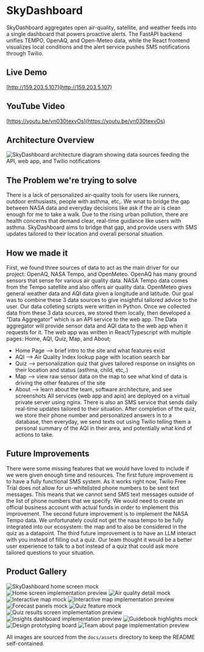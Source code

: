 # SkyDashboard

SkyDashboard aggregates open air-quality, satellite, and weather feeds into a single dashboard that powers proactive alerts. The FastAPI backend unifies TEMPO, OpenAQ, and Open-Meteo data, while the React frontend visualizes local conditions and the alert service pushes SMS notifications through Twilio.

## Live Demo

[http://159.203.5.107](http://159.203.5.107)

## YouTube Video

[https://youtu.be/vn030texvOs](https://youtu.be/vn030texvOs)

## Architecture Overview

![SkyDashboard architecture diagram showing data sources feeding the API, web app, and Twilio notifications](frontend/src/assets/soft_arch.png)

## The Problem we're trying to solve
There is a lack of personalized air-quality tools for users like runners, outdoor enthusiasts, people with asthma, etc,. We wnat to bridge the gap between NASA data and everyday decisions like ask if the air is clean enough for me to take a walk. Due to the rising urban pollution, there are health concerns that demand clear, real-time guidance like users with asthma. SkyDashboard aims to bridge that gap, and provide users with SMS updates tailored to their location and overall personal situation.

## How we made it
First, we found three sources of data to act as the main driver for our project: OpenAQ, NASA Tempo, and OpenMeteo. OpenAQ has many ground sensors that sense for various air quality data. NASA Tempo data comes from the Tempo satellite and also offers air quality data. OpenMeteo gives general weather data and AQI data given a longitude and latitude. Our goal was to combine these 3 data sources to give insightful tailored advice to the user.  Our data colleting scripts were written in Python.
Once we collected data from these 3 data sources, we stored them locally, then developed a "Data Aggregator" which is an API service to the web app. The Data aggregator will provide sensor data and AQI data to the web app when it requests for it. 
The web app was written in React/Typescript with multiple pages: Home, AQI, Quiz, Map, and About;
- Home Page --> brief intro to the site and what features exist
- AQI --> Air Quality Index lookup page with location search bar
- Quiz --> personalization quiz that gives tailored response on insights on their location and status (asthma, child, etc,.)
- Map --> view raw sensor data on the map to see what kind of data is driving the other features of the site
- About --> learn about the team, software architecture, and see screenshots
All services (web app and apis) are deployed on a virtual private server using nginx. 
There is also an SMS service that sends daily real-time updates tailored to their situation. After completion of the quiz, we store their phone number and personalized answers in to a database, then everyday, we send texts out using Twilio telling them a personal summary of the AQI in their area, and potentially what kind of actions to take.

## Future Improvements
There were some missing features that we would have loved to include if we were given enough time and resources.
The first future improvement is to have a fully functional SMS system. As it works right now, Twilio Free Trial does not allow for un-whitelisted phone numbers to be sent text messages. This means that we cannot send SMS text messages outside of the list of phone numbers that we specify. We would need to create an official business account with actual funds in order to implement this improvement.
The second future improvement is to implement the NASA Tempo data. We unfortunately could not get the nasa tempo to be fully integrated into our ecosystem: the map and to also be considered in the quiz as a datapoint.
The third future improvement is to have an LLM interact with you instead of filling out a quiz. Our team thought it would be a better user experience to talk to a bot instead of a quiz that could ask more tailored questions to your situation.  

## Product Gallery

![SkyDashboard home screen mock](docs/assets/home.png)
![Home screen implementation preview](docs/assets/home_actual.png)
![Air quality detail mock](docs/assets/aqi_actual.png)
![Interactive map mock](docs/assets/map.png)
![Interactive map implementation preview](docs/assets/map_actual.png)
![Forecast panels mock](docs/assets/forecasts.png)
![Quiz feature mock](docs/assets/quiz.png)
![Quiz results screen implementation preview](docs/assets/quiz_results.png)
![Insights dashboard implementation preview](docs/assets/insights.png)
![Guidebook highlights mock](docs/assets/guidebook.png)
![Design prototyping board](docs/assets/prototyping.png)
![Team about page implementation preview](docs/assets/about_actual.png)

All images are sourced from the `docs/assets` directory to keep the README self-contained.
